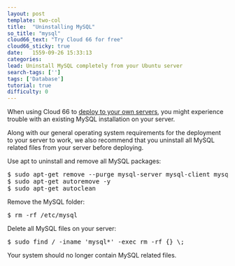 ```yaml
---
layout: post
template: two-col
title:  "Uninstalling MySQL"
so_title: "mysql"
cloud66_text: "Try Cloud 66 for free"
cloud66_sticky: true
date:   1559-09-26 15:33:13
categories: 
lead: Uninstall MySQL completely from your Ubuntu server
search-tags: ['']
tags: ['Database']
tutorial: true
difficulty: 0
---
```


When using Cloud 66 to [deploy to your own servers](http://help.cloud66.com/deployment/server-deployment.html), you might experience trouble with an existing MySQL installation on your server.

Along with our general operating system requirements for the deployment to your server to work, we also recommend that you uninstall all MySQL related files from your server before deploying.

Use apt to uninstall and remove all MySQL packages:

<pre class="prettyprint">
$ sudo apt-get remove --purge mysql-server mysql-client mysql-common -y
$ sudo apt-get autoremove -y
$ sudo apt-get autoclean
</pre>

Remove the MySQL folder:

<pre class="prettyprint">
$ rm -rf /etc/mysql
</pre>

Delete all MySQL files on your server:

<pre class="prettyprint">
$ sudo find / -iname 'mysql*' -exec rm -rf {} \;
</pre>

Your system should no longer contain MySQL related files.
